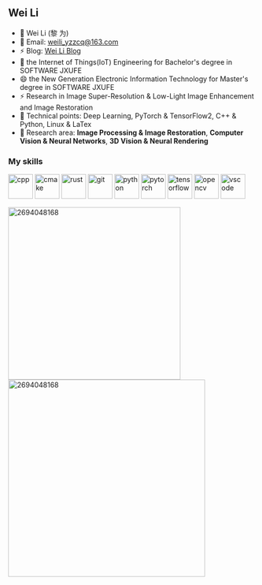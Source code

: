 ## Wei Li

- 👋 Wei Li&nbsp;(黎 为)
- 🤔 Email: weili_yzzcq@163.com
- ⚡ Blog: [Wei Li Blog](https://2694048168.github.io/blog/)
- 👯 the Internet of Things(IoT) Engineering for Bachelor's degree in SOFTWARE JXUFE
- 😄 the New Generation Electronic Information Technology for Master's degree in SOFTWARE JXUFE
- ⚡ Research in Image Super-Resolution & Low-Light Image Enhancement and Image Restoration
- 💬 Technical points: Deep Learning, PyTorch & TensorFlow2, C++ & Python, Linux & LaTex
- 🌱 Research area: **Image Processing & Image Restoration**, **Computer Vision & Neural Networks**, **3D Vision & Neural Rendering**

### My skills
<p align="left">
  <img src="https://img.icons8.com/color/48/000000/c-plus-plus-logo.png" alt="cpp" width="50" height="50"/>
  <img src="https://www.vectorlogo.zone/logos/cmake/cmake-icon.svg" alt="cmake" width="50" height="50"/>
  <img src="https://www.vectorlogo.zone/logos/rust-lang/rust-lang-ar21.svg" alt="rust" width="50" height="50"/>
  <img src="https://www.vectorlogo.zone/logos/git-scm/git-scm-icon.svg" alt="git" width="50" height="50"/>
  <img src="https://img.icons8.com/dusk/64/000000/python.png" alt="python" width="50" height="50"/>
  <img src="https://www.vectorlogo.zone/logos/pytorch/pytorch-icon.svg" alt="pytorch" width="50" height="50"/>
  <img src="https://www.vectorlogo.zone/logos/tensorflow/tensorflow-icon.svg" alt="tensorflow" width="50" height="50"/>
  <img src="https://www.vectorlogo.zone/logos/opencv/opencv-icon.svg" alt="opencv" width="50" height="50"/>
  <img src="https://www.vectorlogo.zone/logos/visualstudio_code/visualstudio_code-icon.svg" alt="vscode" width="50" height="50"/>
</p>

<p>
  <img align="left" width="350" src="https://github-readme-stats.vercel.app/api/top-langs/?username=2694048168&layout=compact&hide=html,asp,jupyter%20notebook" alt="2694048168" />
  <img align="center" width="400" src="https://github-readme-stats.vercel.app/api?username=2694048168&show_icons=true" alt="2694048168" />
</p>

<!-- 
<br />

<a href="https://github.com/2694048168/github-readme-stats"><img align="left" src="https://github-readme-stats.vercel.app/api?username=2694048168&show_icons=true&&theme=radical" /></a><a href="https://github.com/2694048168/github-readme-stats"><img align="center" src="https://github-readme-stats.vercel.app/api/top-langs/?username=2694048168&layout=compact&theme=radical&hide_border=true" /></a>
 -->
